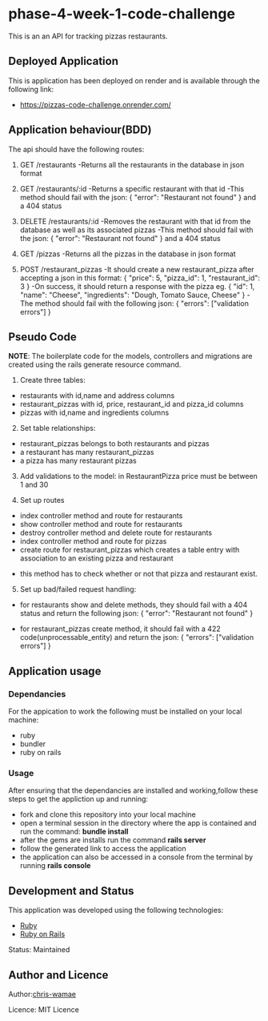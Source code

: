 # phase-4-week-1-code-challenge
This is an an API for tracking pizzas restaurants.

## Deployed Application 

This is application has been deployed on render and is available through the following link:
- https://pizzas-code-challenge.onrender.com/

## Application behaviour(BDD)
The api should have the following routes:
1. GET /restaurants
  -Returns all the restaurants in the database in json format
2. GET /restaurants/:id
-Returns a specific restaurant with that id
-This method should fail with the json:
{
  "error": "Restaurant not found"
} and a 404 status
3. DELETE /restaurants/:id
-Removes the restaurant with that id from the database as well as its associated pizzas
-This method should fail with the json:
{
  "error": "Restaurant not found"
} and a 404 status

4. GET /pizzas
  -Returns all the pizzas in the database in json format

5. POST /restaurant_pizzas
-It should create a new restaurant_pizza after accepting a json in this format:
{
  "price": 5,
  "pizza_id": 1,
  "restaurant_id": 3
} 
-On success, it should return a response with the pizza eg. 
{
  "id": 1,
  "name": "Cheese",
  "ingredients": "Dough, Tomato Sauce, Cheese"
}
-The method should fail with the following json: 
{
  "errors": ["validation errors"]
}

## Pseudo Code

**NOTE**: The boilerplate code for the models, controllers and migrations are created using the rails generate resource command.
<br>

1. Create three tables:
 - restaurants with id,name and address columns
 - restaurant_pizzas with id, price, restaurant_id and pizza_id columns
 - pizzas with id,name and ingredients columns

 2. Set table relationships:
 - restaurant_pizzas belongs to both restaurants 
 and pizzas
 - a restaurant has many restaurant_pizzas
 - a pizza has many restaurant pizzas

 3. Add validations to the model:
 in RestaurantPizza price must be between 1 and 30

 4. Set up routes
 - index controller method and route for restaurants
 - show controller method and route for restaurants
 - destroy controller method and delete route  for restaurants
 - index controller method and route for pizzas
 - create route for restaurant_pizzas which creates a table entry with association to an existing pizza and restaurant 
 * this method has to check whether or not that pizza and restaurant exist.
 
 5. Set up bad/failed request handling:
 - for restaurants show and delete methods, they should fail with a 404 status and return the following json:
 {
  "error": "Restaurant not found"
}

- for restaurant_pizzas create method, it should fail with a 422 code(unprocessable_entity) and return the json:
{
  "errors": ["validation errors"]
}

## Application usage
### Dependancies
For the appication to work  the following must be installed on your local machine:
- ruby 
- bundler 
- ruby on rails
### Usage
After ensuring that the dependancies are installed and working,follow these steps to get the appliction up and running:
- fork and clone this repository into your local machine
- open a terminal session in the directory where the app is contained and run the command: **bundle install** 
- after the gems are installs run the command **rails server**
- follow the generated link to access the application
- the application can also  be accessed in a console from the terminal by running **rails console**

## Development and Status

This application was developed using the following technologies:
-  [Ruby](https://www.ruby-lang.org/en/)
-  [Ruby on Rails](https://rubyonrails.org/)

Status: Maintained

## Author and Licence

Author:[chris-wamae](https://github.com/chris-wamae)

Licence: MIT Licence


  
